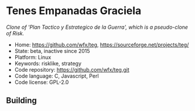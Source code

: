 # Tenes Empanadas Graciela

_Clone of 'Plan Tactico y Estrategico de la Guerra', which is a pseudo-clone of Risk._

- Home: https://github.com/wfx/teg, https://sourceforge.net/projects/teg/
- State: beta, inactive since 2015
- Platform: Linux
- Keywords: risklike, strategy
- Code repository: https://github.com/wfx/teg.git
- Code language: C, Javascript, Perl
- Code license: GPL-2.0

## Building

